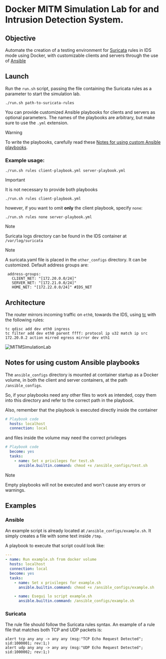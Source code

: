 # Docker MITM Simulation Lab for and Intrusion Detection System. 
## Objective 
Automate the creation of a testing environment for [Suricata](https://suricata.io/) rules in IDS mode using Docker, with customizable clients and servers through the use of [Ansible](https://www.ansible.com/)

## Launch
Run the `run.sh` script, passing the file containing the Suricata rules as a parameter to start the simulation lab.
```
./run.sh path-to-suricata-rules
```

You can provide customized Ansible playbooks for clients and servers as optional parameters. 
The names of the playbooks are arbitrary, but make sure to use the `.yml` extension. 
> [!Warning]
> To write the playbooks, carefully read these [Notes for using custom Ansible playbooks](https://github.com/Jekik10/DockerMITMSimulationLab#notes-for-using-custom-ansible-playbooks).

### Example usage:
```
./run.sh rules client-playbook.yml server-playbook.yml
```
> [!IMPORTANT]
>It is not necessary to provide both playbooks
>```
>./run.sh rules client-playbook.yml
>```
>however, if you want to omit **only** the client playbook, specify `none`:
>```
>./run.sh rules none server-playbook.yml
>```

>[!NOTE]
>Suricata logs directory can be found in the IDS container at `/var/log/suricata`

>[!NOTE]
>A suricata.yaml file is placed in the `other_configs` directory. It can be customized.
>Default address groups are:
>```
>  address-groups:
>    CLIENT_NET: "[172.20.0.0/24]"
>    SERVER_NET: "[172.21.0.0/24]"
>    HOME_NET: "[172.22.0.0/24]" #IDS_NET
>```

## Architecture

The router mirrors incoming traffic on `eth0`, towards the IDS, using [tc](https://man7.org/linux/man-pages/man8/tc.8.html) with the following rules:
```
tc qdisc add dev eth0 ingress
tc filter add dev eth0 parent ffff: protocol ip u32 match ip src 172.20.0.2 action mirred egress mirror dev eth1
```
![MITMSimulationLab](https://github.com/user-attachments/assets/1a25355c-b1e1-4801-a5b0-1924e6c1b787)


## Notes for using custom Ansible playbooks
The `ansible_configs` directory is mounted at container startup as a Docker volume, in both the client and server containers, at the path `/ansible_configs`.

So, if your playbooks need any other files to work as intended, copy them into this directory and refer to the correct path in the playbook.

Also, remember that the playbook is executed directly inside the container
```yaml
# Playbook code
  hosts: localhost
  connection: local
```
and files inside the volume may need the correct privileges
```yaml
# Playbook code
  become: yes
  tasks:
    - name: Set x privileges for test.sh
      ansible.builtin.command: chmod +x /ansible_configs/test.sh
```
> [!NOTE]
> Empty playbooks will not be executed and won't cause any errors or warnings.

## Examples
### Ansible
An example script is already located at `/ansible_configs/example.sh`. It simply creates a file with some text inside `/tmp`.

A playbook to execute that script could look like:
```yaml
---
- name: Run example.sh from docker volume
  hosts: localhost
  connection: local
  become: yes
  tasks:
    - name: Set x privileges for example.sh
      ansible.builtin.command: chmod +x /ansible_configs/example.sh

    - name: Esegui lo script example.sh
      ansible.builtin.command: /ansible_configs/example.sh


```
### Suricata
The rule file should follow the Suricata rules syntax. An example of a rule file that matches both TCP and UDP packets is:
```
alert tcp any any -> any any (msg:"TCP Echo Request Detected"; sid:1000001; rev:1;)
alert udp any any -> any any (msg:"UDP Echo Request Detected"; sid:1000002; rev:1;)
```
